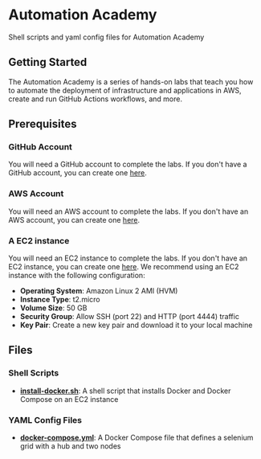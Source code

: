 # Automation Academy
Shell scripts and yaml config files for Automation Academy

## Getting Started
The Automation Academy is a series of hands-on labs that teach you how to automate the deployment of infrastructure and 
applications in AWS, create and run GitHub Actions workflows, and more. 

## Prerequisites

### GitHub Account
You will need a GitHub account to complete the labs. If you don't have a GitHub account, you can create one [here](https://github.com/).

### AWS Account
You will need an AWS account to complete the labs. If you don't have an AWS account, you can create one [here](https://aws.amazon.com/).

### A EC2 instance
You will need an EC2 instance to complete the labs. If you don't have an EC2 instance, you can create one [here](https://aws.amazon.com/ec2/).
We recommend using an EC2 instance with the following configuration:
- **Operating System**: Amazon Linux 2 AMI (HVM)
- **Instance Type**: t2.micro
- **Volume Size**: 50 GB
- **Security Group**: Allow SSH (port 22) and HTTP (port 4444) traffic
- **Key Pair**: Create a new key pair and download it to your local machine


## Files

### Shell Scripts
- **[install-docker.sh](install-docker.sh)**: A shell script that installs Docker and Docker Compose on an EC2 instance

### YAML Config Files
- **[docker-compose.yml](docker-compose.yml)**: A Docker Compose file that defines a selenium grid with a hub and two nodes
